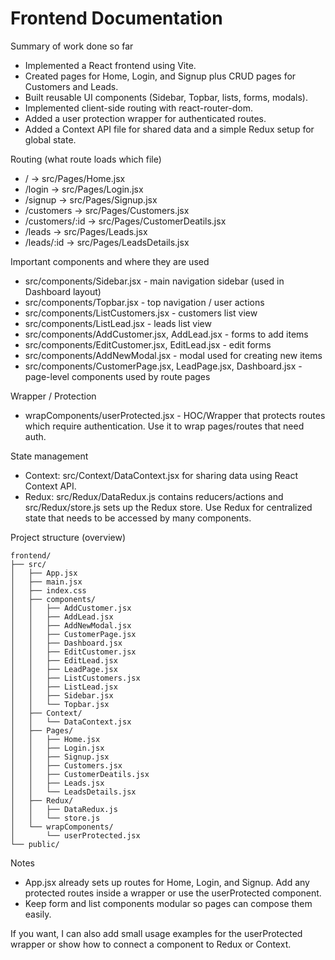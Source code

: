 # Frontend Documentation

Summary of work done so far

- Implemented a React frontend using Vite.
- Created pages for Home, Login, and Signup plus CRUD pages for Customers and Leads.
- Built reusable UI components (Sidebar, Topbar, lists, forms, modals).
- Implemented client-side routing with react-router-dom.
- Added a user protection wrapper for authenticated routes.
- Added a Context API file for shared data and a simple Redux setup for global state.

Routing (what route loads which file)

- / -> src/Pages/Home.jsx
- /login -> src/Pages/Login.jsx
- /signup -> src/Pages/Signup.jsx
- /customers -> src/Pages/Customers.jsx
- /customers/:id -> src/Pages/CustomerDeatils.jsx
- /leads -> src/Pages/Leads.jsx
- /leads/:id -> src/Pages/LeadsDetails.jsx

Important components and where they are used

- src/components/Sidebar.jsx - main navigation sidebar (used in Dashboard layout)
- src/components/Topbar.jsx - top navigation / user actions
- src/components/ListCustomers.jsx - customers list view
- src/components/ListLead.jsx - leads list view
- src/components/AddCustomer.jsx, AddLead.jsx - forms to add items
- src/components/EditCustomer.jsx, EditLead.jsx - edit forms
- src/components/AddNewModal.jsx - modal used for creating new items
- src/components/CustomerPage.jsx, LeadPage.jsx, Dashboard.jsx - page-level components used by route pages

Wrapper / Protection

- wrapComponents/userProtected.jsx - HOC/Wrapper that protects routes which require authentication. Use it to wrap pages/routes that need auth.

State management

- Context: src/Context/DataContext.jsx for sharing data using React Context API.
- Redux: src/Redux/DataRedux.js contains reducers/actions and src/Redux/store.js sets up the Redux store. Use Redux for centralized state that needs to be accessed by many components.

Project structure (overview)

```
frontend/
├── src/
│   ├── App.jsx
│   ├── main.jsx
│   ├── index.css
│   ├── components/
│   │   ├── AddCustomer.jsx
│   │   ├── AddLead.jsx
│   │   ├── AddNewModal.jsx
│   │   ├── CustomerPage.jsx
│   │   ├── Dashboard.jsx
│   │   ├── EditCustomer.jsx
│   │   ├── EditLead.jsx
│   │   ├── LeadPage.jsx
│   │   ├── ListCustomers.jsx
│   │   ├── ListLead.jsx
│   │   ├── Sidebar.jsx
│   │   └── Topbar.jsx
│   ├── Context/
│   │   └── DataContext.jsx
│   ├── Pages/
│   │   ├── Home.jsx
│   │   ├── Login.jsx
│   │   ├── Signup.jsx
│   │   ├── Customers.jsx
│   │   ├── CustomerDeatils.jsx
│   │   ├── Leads.jsx
│   │   └── LeadsDetails.jsx
│   ├── Redux/
│   │   ├── DataRedux.js
│   │   └── store.js
│   └── wrapComponents/
│       └── userProtected.jsx
└── public/
```

Notes

- App.jsx already sets up routes for Home, Login, and Signup. Add any protected routes inside a wrapper or use the userProtected component.
- Keep form and list components modular so pages can compose them easily.

If you want, I can also add small usage examples for the userProtected wrapper or show how to connect a component to Redux or Context.